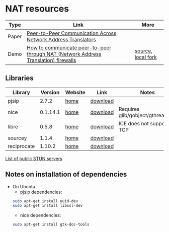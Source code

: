# NAT resources

| Type    | Link | More |
| ------- | -----| ---|
| Paper   | [Peer-to-Peer Communication Across Network Address Translators](http://www.brynosaurus.com/pub/net/p2pnat/) | |
| Demo    | [How to communicate peer-to-peer through NAT (Network Address Translation) firewalls](http://www.mindcontrol.org/~hplus/nat-punch.html) | [source](http://www.mindcontrol.org/%7Ehplus/nat-punch.zip),  [local fork](nat-punch) |


## Libraries
| Library | Version | Website | Link | Notes |
| -------| --------| -----| -----| ----|
| pjsip | 2.7.2 | [home](http://www.pjsip.org) | [download](http://www.pjsip.org/download.htm) | |
| nice | 0.1.14.1 | [home](https://gitlab.freedesktop.org/libnice/libnice/) | [download](https://gitlab.freedesktop.org/libnice/libnice/-/archive/master/libnice-master.tar.gz) | Requires glib/gobject/gthread/gio|
| libre | 0.5.8 | [home](http://www.creytiv.com) | [download](http://www.creytiv.com/pub) | ICE does not support TCP |
| sourcey | 1.1.4 | [home](https://github.com/sourcey/libsourcey/) | [download](https://github.com/sourcey/libsourcey/archive/1.1.4.tar.gz) | |
| reciprocate | 1.10.2 | [home](https://github.com/resiprocate/resiprocate) | [download](https://github.com/resiprocate/resiprocate/archive/resiprocate-1.10.2.tar.gz) | |

[List of public STUN servers](stun_servers.txt)


## Notes on installation of dependencies
- On Ubuntu
    - pjsip dependencies:
    ```bash
    sudo apt-get install uuid-dev
    sudo apt-get install libssl-dev
    ```
    - nice dependencies:
    ```bash
    sudo apt-get install gtk-doc-tools
    ```
